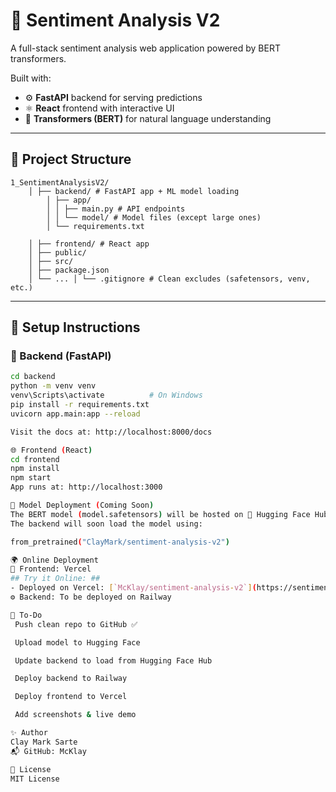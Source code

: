 # 🧠 Sentiment Analysis V2

A full-stack sentiment analysis web application powered by BERT transformers.

Built with:
- ⚙️ **FastAPI** backend for serving predictions
- ⚛️ **React** frontend with interactive UI
- 🤗 **Transformers (BERT)** for natural language understanding

---

## 📂 Project Structure
    1_SentimentAnalysisV2/ 
        │ ├── backend/ # FastAPI app + ML model loading 
            │ ├── app/ 
            │ │ ├── main.py # API endpoints 
            │ │ └── model/ # Model files (except large ones) 
            │ └── requirements.txt 
            
        │ ├── frontend/ # React app 
        │ ├── public/ 
        │ ├── src/ 
        │ ├── package.json 
        │ └── ... │ └── .gitignore # Clean excludes (safetensors, venv, etc.)


---

## 🚀 Setup Instructions

### 🔧 Backend (FastAPI)

```bash
cd backend
python -m venv venv
venv\Scripts\activate          # On Windows
pip install -r requirements.txt
uvicorn app.main:app --reload

Visit the docs at: http://localhost:8000/docs

🌐 Frontend (React)
cd frontend
npm install
npm start
App runs at: http://localhost:3000

🧠 Model Deployment (Coming Soon)
The BERT model (model.safetensors) will be hosted on 🤗 Hugging Face Hub.
The backend will soon load the model using:

from_pretrained("ClayMark/sentiment-analysis-v2")

🌍 Online Deployment
🔄 Frontend: Vercel
## Try it Online: ##
- Deployed on Vercel: [`McKlay/sentiment-analysis-v2`](https://sentiment-analysis-v2.vercel.app/)
⚙️ Backend: To be deployed on Railway

📌 To-Do
 Push clean repo to GitHub ✅

 Upload model to Hugging Face

 Update backend to load from Hugging Face Hub

 Deploy backend to Railway

 Deploy frontend to Vercel

 Add screenshots & live demo

✨ Author
Clay Mark Sarte
📬 GitHub: McKlay

📜 License
MIT License

